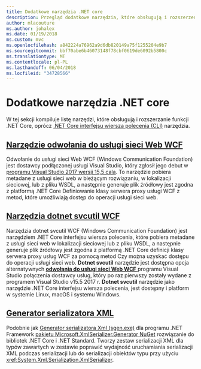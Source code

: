 ```yaml
---
title: Dodatkowe narzędzia .NET core
description: Przegląd dodatkowe narzędzia, które obsługują i rozszerzenia funkcji .NET Core.
author: mlacouture
ms.author: johalex
ms.date: 01/19/2018
ms.custom: mvc
ms.openlocfilehash: a842224a76962a9d6db820149a75f1255204e9b7
ms.sourcegitcommit: bbf70abe6b46073148f78cbf0619de6092b5800c
ms.translationtype: MT
ms.contentlocale: pl-PL
ms.lasthandoff: 06/04/2018
ms.locfileid: "34728566"
---
```

# <a name="net-core-additional-tools"></a>Dodatkowe narzędzia .NET core

W tej sekcji kompiluje listę narzędzi, które obsługują i rozszerzanie funkcji .NET Core, oprócz [.NET Core interfejsu wiersza polecenia (CLI)](..\tools\index.md) narzędzia.

## <a name="wcf-web-service-reference-toolwcf-web-service-reference-guidemd"></a>[Narzędzie odwołania do usługi sieci Web WCF](wcf-web-service-reference-guide.md)

Odwołanie do usługi sieci Web WCF (Windows Communication Foundation) jest dostawcy podłączonej usługi Visual Studio, który zgłosił jego debut w [programu Visual Studio 2017 wersji 15,5 cala](https://www.visualstudio.com/news/releasenotes/vs2017-relnotes#WCFTools). To narzędzie pobiera metadane z usługi sieci web w bieżącym rozwiązaniu, w lokalizacji sieciowej, lub z pliku WSDL, a następnie generuje plik źródłowy jest zgodna z platformą .NET Core Definiowanie klasy serwera proxy usługi WCF z metod, które umożliwiają dostęp do operacji usługi sieci web.

## <a name="wcf-dotnet-svcutil-tooldotnet-svcutil-guidemd"></a>[Narzędzia dotnet svcutil WCF](dotnet-svcutil-guide.md)

Narzędzia dotnet svcutil WCF (Windows Communication Foundation) jest narzędziem .NET Core interfejsu wiersza polecenia, które pobiera metadane z usługi sieci web w lokalizacji sieciowej lub z pliku WSDL, a następnie generuje plik źródłowy jest zgodna z platformą .NET Core definicji klasy serwera proxy usług WCF za pomocą metod Czy można uzyskać dostępu do operacji usługi sieci web. **Dotnet svcutil** narzędzie jest dostępna opcja alternatywnych [ **odwołania do usługi sieci Web WCF** ](/dotnet/core/additional-tools/wcf-web-service-reference-guide) programu Visual Studio połączenia dostawcy usług, który po raz pierwszy zostały wydane z programem Visual Studio v15.5 2017 r. **Dotnet svcutil** narzędzie jako narzędzie .NET Core interfejsu wiersza polecenia, jest dostępny i platform w systemie Linux, macOS i systemu Windows.

## <a name="xml-serializer-generatorxml-serializer-generatormd"></a>[Generator serializatora XML](xml-serializer-generator.md)

Podobnie jak [Generator serializatora Xml (sgen.exe)](../../standard/serialization/xml-serializer-generator-tool-sgen-exe.md) dla programu .NET Framework [pakietu Microsoft.XmlSerializer.Generator NuGet](https://www.nuget.org/packages/Microsoft.XmlSerializer.Generator) rozwiązanie do bibliotek .NET Core i .NET Standard. Tworzy zestaw serializacji XML dla typów zawartych w zestawie poprawić wydajność uruchamiania serializacji XML podczas serializacji lub do serializacji obiektów typu przy użyciu <xref:System.Xml.Serialization.XmlSerializer>.